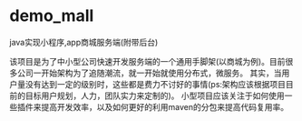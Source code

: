 # demo_mall
java实现小程序,app商城服务端(附带后台)

该项目是为了中小型公司快速开发服务端的一个通用手脚架(以商城为例)。目前很多公司一开始架构为了追随潮流，就一开始就使用分布式，微服务。
其实，当用户量没有达到一定的级别时，这些都是费力不讨好的事情(ps:架构应该根据项目目前的目标用户规划，人力，团队实力来定制的)。
小型项目应该关注于如何使用一些插件来提高开发效率，以及如何更好的利用maven的分包来提高代码复用率。
